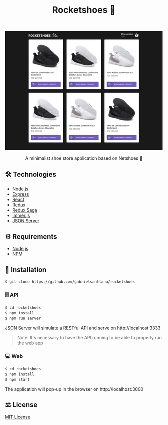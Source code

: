 # <div align="center" style="margin-bottom: 50px">Rocketshoes 🥾</div>

####

<img src="./.github/homepage.png" />

<p align="center">A minimalist shoe store application based on Netshoes 🥾</p>

## 🛠️ Technologies

<ul>
  <li><a href="https://nodejs.org/en/">Node.js</a></li>
  <li><a href="https://expressjs.com/">Express</a></li>
  <li><a href="https://reactjs.org/">React</a></li>
  <li><a href="https://redux.js.org/">Redux</a></li>
  <li><a href="https://redux-saga.js.org/">Redux Saga</a></li>
  <li><a href="https://github.com/immerjs/immer">Immer.js</a></li>
  <li><a href="https://www.npmjs.com/package/json-server">JSON Server</a></li>
</ul>

## ⚙️ Requirements

<ul>
  <li><a href="https://nodejs.org/en/">Node.js</a></li>
  <li><a href="https://www.npmjs.com/">NPM</a></li>
</ul>

## 🚀 Installation

```bash
$ git clone https://github.com/gabrielsanttana/rocketshoes
```

### 🗄️ API

```bash
$ cd rocketshoes
$ npm install
$ npm run server
```

JSON Server will simulate a RESTful API and serve on http://localhost:3333

> Note: It's necessary to have the API running to be able to properly run the web app

### 💻 Web

```bash
$ cd rocketshoes
$ npm install
$ npm start
```

The application will pop-up in the browser on http://localhost:3000

## ⚖️ License

[MIT License](https://github.com/gabrielsanttana/rocketshoes/blob/master/LICENSE)

